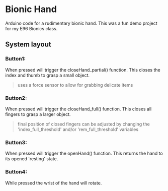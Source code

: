 # Bionic Hand

Arduino code for a rudimentary bionic hand. This was a fun demo project for my E96 Bionics class.

## System layout

### Button1:

When pressed will trigger the closeHand_partial() function. This closes the index and thumb to grasp a small object.
>uses a force sensor to allow for grabbing delicate items

### Button2:

When pressed will trigger the closeHand_full() function. This closes all fingers to grasp a larger object.
>final position of closed fingers can be adjusted by changing the 'index_full_threshold' and/or 'rem_full_threshold' variables

### Button3:

When pressed will trigger the openHand() function. This returns the hand to its opened 'resting' state.

### Button4:

While pressed the wrist of the hand will rotate.
